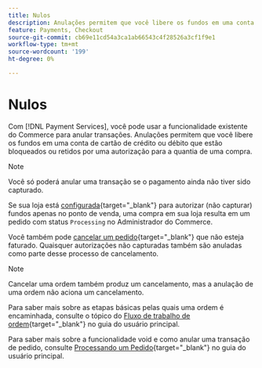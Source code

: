 ```yaml
---
title: Nulos
description: Anulações permitem que você libere os fundos em uma conta de cartão de crédito ou débito que estão bloqueados ou retidos por uma autorização para a quantia de uma compra.
feature: Payments, Checkout
source-git-commit: cb69e11cd54a3ca1ab66543c4f28526a3cf1f9e1
workflow-type: tm+mt
source-wordcount: '199'
ht-degree: 0%

---
```


# Nulos

Com [!DNL Payment Services], você pode usar a funcionalidade existente do Commerce para anular transações. Anulações permitem que você libere os fundos em uma conta de cartão de crédito ou débito que estão bloqueados ou retidos por uma autorização para a quantia de uma compra.

>[!NOTE]
>
>Você só poderá anular uma transação se o pagamento ainda não tiver sido capturado.

Se sua loja está [configurada](https://experienceleague.adobe.com/pt-br/docs/commerce-admin/config/sales/payment-methods/payment-methods#payment-actions){target="_blank"} para autorizar (não capturar) fundos apenas no ponto de venda, uma compra em sua loja resulta em um pedido com status `Processing` no Administrador do Commerce.

Você também pode [cancelar um pedido](https://experienceleague.adobe.com/pt-br/docs/commerce-admin/stores-sales/point-of-purchase/assist/customer-account-create-order){target="_blank"} que não esteja faturado. Quaisquer autorizações não capturadas também são anuladas como parte desse processo de cancelamento.

>[!NOTE]
>
>Cancelar uma ordem também produz um cancelamento, mas a anulação de uma ordem não aciona um cancelamento.

Para saber mais sobre as etapas básicas pelas quais uma ordem é encaminhada, consulte o tópico do [Fluxo de trabalho de ordem](https://experienceleague.adobe.com/pt-br/docs/commerce-admin/stores-sales/order-management/orders/order-processing){target="_blank"} no guia do usuário principal.

Para saber mais sobre a funcionalidade void e como anular uma transação de pedido, consulte [Processando um Pedido](https://experienceleague.adobe.com/pt-br/docs/commerce-admin/stores-sales/order-management/orders/order-processing#process-an-order){target="_blank"} no guia do usuário principal.
